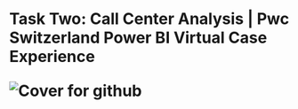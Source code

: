 <H1> Task Two: Call Center Analysis | Pwc Switzerland Power BI Virtual Case Experience 
  
![Cover for github](https://user-images.githubusercontent.com/100661121/233259968-0c733411-1ce8-467b-ad94-a66a09e58bd8.png)
